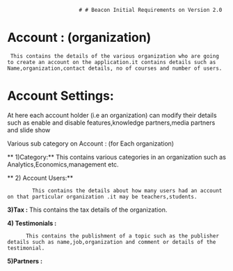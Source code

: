                            # # Beacon Initial Requirements on Version 2.0

# Account : (organization)

     This contains the details of the various organization who are going to create an account on the application.it contains details such as Name,organization,contact details, no of courses and number of users.


# Account Settings:

   At here each account holder (i.e an organization) can modify their details such as enable and disable features,knowledge partners,media partners and slide show

Various sub category on Account : (for Each organization)
 
 ** 1)Category:**
           This contains various categories in an organization such as Analytics,Economics,management etc.

** 2) Account Users:**
          
            This contains the details about how many users had an account on that particular organization .it may be teachers,students.

 
**3)Tax :**
           This contains the tax details of the organization.

**4) Testimonials :**           

          This contains the publishment of a topic such as the publisher details such as name,job,organization and comment or details of the testimonial.

**5)Partners :**
      
  
